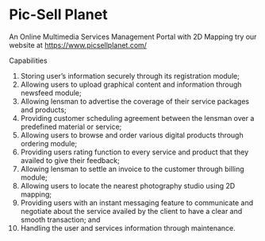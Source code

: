 # Pic-Sell Planet
An Online Multimedia Services Management Portal with 2D Mapping
try our website at https://www.picsellplanet.com/

Capabilities
1. Storing user’s information securely through its registration module;
2. Allowing users to upload graphical content and information through newsfeed module;
3. Allowing lensman to advertise the coverage of their service packages and products;
4. Providing customer scheduling agreement between the lensman over a predefined material or service;
5. Allowing users to browse and order various digital products through ordering module;
6. Providing users rating function to every service and product that they availed to give their feedback;
7. Allowing lensman to settle an invoice to the customer through billing module;
8. Allowing users to locate the nearest photography studio using 2D mapping;
9. Providing users with an instant messaging feature to communicate and negotiate about the service availed by the client to have a clear and smooth transaction; and
10. Handling the user and services information through maintenance.
